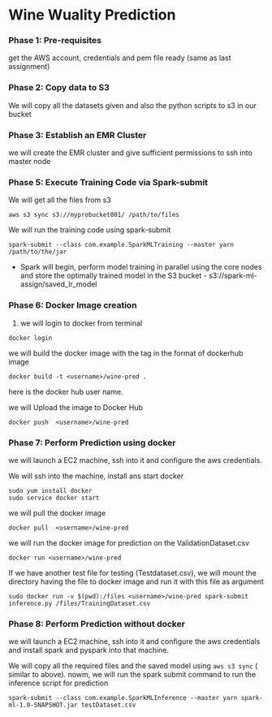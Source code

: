# Wine Wuality Prediction

### Phase 1: Pre-requisites
get the AWS account, credentials and pem file ready (same as last assignment)

### Phase 2: Copy data to S3
We will copy all the datasets given and also the python scripts to s3 in our bucket

### Phase 3: Establish an EMR Cluster
we will create the EMR cluster and give sufficient permissions to ssh into master node

### Phase 5: Execute Training Code via Spark-submit
We will get all the files from s3
``` 
aws s3 sync s3://myprobucket001/ /path/to/files
```
We will run the training code using spark-submit
```
spark-submit --class com.example.SparkMLTraining --master yarn /path/to/the/jar
```
- Spark will begin, perform model training in parallel using the core nodes and store the optimally trained model in the S3 bucket - s3://spark-ml-assign/saved_lr_model

### Phase 6: Docker Image creation
1. we will login to docker from terminal
```
docker login
```
we will build the docker image with the tag in the format of dockerhub image
```
docker build -t <username>/wine-pred .
```
here <username> is the docker hub user name.

we will Upload the image to Docker Hub
```
docker push  <username>/wine-pred
```

### Phase 7: Perform Prediction using docker
we will launch a EC2 machine, ssh into it and configure the aws credentials.

We will ssh into the machine, install ans start docker
```
sudo yum install docker
sudo service docker start
```
we will pull the docker image 
```
docker pull  <username>/wine-pred
```
we will run the docker image for prediction on the ValidationDataset.csv
```
docker run <username>/wine-pred
```
If we have another test file for testing (Testdataset.csv), we will mount the directory having the file to docker image and run it with this file as argument
```
sudo docker run -v $(pwd):/files <username>/wine-pred spark-submit inference.py /files/TrainingDataset.csv
```

### Phase 8: Perform Prediction without docker
we will launch a EC2 machine, ssh into it and configure the aws credentials and install spark and pyspark into that machine.

We will copy all the required files and the saved model using ```aws s3 sync``` ( similar to above).
nowm, we will run the spark submit command to run the inference script for prediction
```
spark-submit --class com.example.SparkMLInference --master yarn spark-ml-1.0-SNAPSHOT.jar testDataset.csv
```

